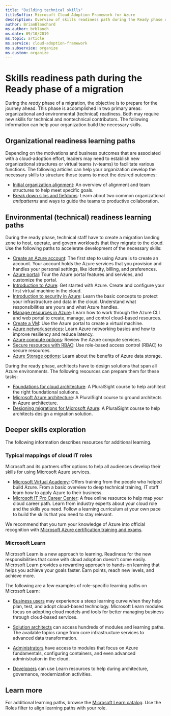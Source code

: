 ```yaml
---
title: "Building technical skills"
titleSuffix: Microsoft Cloud Adoption Framework for Azure
description: Overview of skills readiness path during the Ready phase of migration. 
author: BrianBlanchard
ms.author: brblanch
ms.date: 09/10/2019
ms.topic: article
ms.service: cloud-adoption-framework
ms.subservice: organize
ms.custom: organize
---
```


# Skills readiness path during the Ready phase of a migration

During the *ready* phase of a migration, the objective is to prepare for the journey ahead. This phase is accomplished in two primary areas: organizational and environmental (technical) readiness. Both may require new skills for technical and nontechnical contributors. The following information can help your organization build the necessary skills.

## Organizational readiness learning paths

Depending on the motivations and business outcomes that are associated with a cloud-adoption effort, leaders may need to establish new organizational structures or virtual teams (v-teams) to facilitate various functions. The following articles can help your organization develop the necessary skills to structure those teams to meet the desired outcomes:

- [Initial organization alignment](./index.md): An overview of alignment and team structures to help meet specific goals.
- [Break down silos and fiefdoms](./fiefdoms-silos.md): Learn about two common organizational *antipatterns* and ways to guide the teams to productive collaboration.

## Environmental (technical) readiness learning paths

During the ready phase, technical staff have to create a migration landing zone to host, operate, and govern workloads that they migrate to the cloud. Use the following paths to accelerate development of the necessary skills:

- [Create an Azure account](https://docs.microsoft.com/learn/modules/create-an-azure-account): The first step to using Azure is to create an account. Your account holds the Azure services that you provision and handles your personal settings, like identity, billing, and preferences.
- [Azure portal](https://docs.microsoft.com/learn/modules/tour-azure-portal): Tour the Azure portal features and services, and customize the portal.
- [Introduction to Azure](https://docs.microsoft.com/learn/modules/welcome-to-azure): Get started with Azure. Create and configure your first virtual machine in the cloud.
- [Introduction to security in Azure](https://docs.microsoft.com/learn/modules/intro-to-security-in-azure): Learn the basic concepts to protect your infrastructure and data in the cloud. Understand what responsibilities are yours and what Azure handles.
- [Manage resources in Azure](https://docs.microsoft.com/learn/paths/manage-resources-in-azure): Learn how to work through the Azure CLI and web portal to create, manage, and control cloud-based resources.
- [Create a VM](https://docs.microsoft.com/learn/modules/create-windows-virtual-machine-in-azure): Use the Azure portal to create a virtual machine.
- [Azure network services](https://docs.microsoft.com/learn/modules/intro-to-azure-networking): Learn Azure networking basics and how to improve resiliency and reduce latency.
- [Azure compute options](https://docs.microsoft.com/learn/modules/intro-to-azure-compute): Review the Azure compute services.
- [Secure resources with RBAC](https://docs.microsoft.com/learn/modules/secure-azure-resources-with-rbac): Use role-based access control (RBAC) to secure resources.
- [Azure Storage options](https://docs.microsoft.com/learn/modules/intro-to-data-in-azure/index): Learn about the benefits of Azure data storage.

During the ready phase, architects have to design solutions that span all Azure environments. The following resources can prepare them for these tasks:

- [Foundations for cloud architecture](https://app.pluralsight.com/library/courses/cloud-architecture-foundations): A PluralSight course to help architect the right foundational solutions.
- [Microsoft Azure architecture](https://app.pluralsight.com/library/courses/cloud-architecture-foundations): A PluralSight course to ground architects in Azure architecture.
- [Designing migrations for Microsoft Azure](https://app.pluralsight.com/library/courses/cloud-architecture-foundations): A PluralSight course to help architects design a migration solution.

## Deeper skills exploration

The following information describes resources for additional learning.

### Typical mappings of cloud IT roles

Microsoft and its partners offer options to help all audiences develop their skills for using Microsoft Azure services.

- [Microsoft Virtual Academy](https://mva.microsoft.com/product-training/microsoft-azure): Offers training from the people who helped build Azure. From a basic overview to deep technical training, IT staff learn how to apply Azure to their business.
- [Microsoft IT Pro Career Center](https://www.microsoft.com/itpro): A free online resource to help map your cloud career path. Learn from industry experts about your cloud role and the skills you need. Follow a learning curriculum at your own pace to build the skills that you need to stay relevant.

We recommend that you turn your knowledge of Azure into official recognition with [Microsoft Azure certification training and exams](https://www.microsoft.com/learning/azure-certification.aspx).

### Microsoft Learn

Microsoft Learn is a new approach to learning. Readiness for the new responsibilities that come with cloud adoption doesn't come easily. Microsoft Learn provides a rewarding approach to hands-on learning that helps you achieve your goals faster. Earn points, reach new levels, and achieve more.

The following are a few examples of role-specific learning paths on Microsoft Learn:

- [Business users](https://docs.microsoft.com/learn/browse/?roles=business-user) may experience a steep learning curve when they help plan, test, and adopt cloud-based technology. Microsoft Learn modules focus on adopting cloud models and tools for better managing business through cloud-based services.

- [Solution architects](https://docs.microsoft.com/learn/browse/?roles=solution-architect) can access hundreds of modules and learning paths. The available topics range from core infrastructure services to advanced data transformation.

- [Administrators](https://docs.microsoft.com/learn/browse/?roles=administrator) have access to modules that focus on Azure fundamentals, configuring containers, and even advanced administration in the cloud.

- [Developers](https://docs.microsoft.com/learn/browse/?roles=developer&term=infrastructure) can use Learn resources to help during architecture, governance, modernization activities.

## Learn more

For additional learning paths, browse the [Microsoft Learn catalog](https://docs.microsoft.com/learn/browse). Use the Roles filter to align learning paths with your role.
